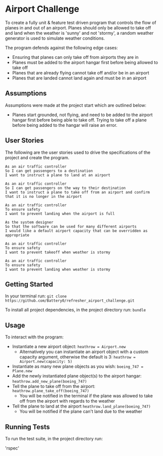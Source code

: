 # Airport Challenge

To create a fully unit & feature test driven program that controls the flow of planes in and out of an airport. Planes should only be allowed to take off and land when the weather is 'sunny' and not 'stormy', a random weather generator is used to simulate weather conditions.

The program defends against the following edge cases:

* Ensuring that planes can only take off from airports they are in
* Planes must be added to the airport hangar first before being allowed to take off
* Planes that are already flying cannot take off and/or be in an airport
* Planes that are landed cannot land again and must be in an airport

## Assumptions
Assumptions were made at the project start which are outlined below:

* Planes start grounded, not flying, and need to be added to the airport hangar first before being able to take off. Trying to take off a plane before being added to the hangar will raise an error.

## User Stories
The following are the user stories used to drive the specifications of the project and create the program.

```
As an air traffic controller 
So I can get passengers to a destination 
I want to instruct a plane to land at an airport

As an air traffic controller 
So I can get passengers on the way to their destination 
I want to instruct a plane to take off from an airport and confirm that it is no longer in the airport

As an air traffic controller 
To ensure safety 
I want to prevent landing when the airport is full 

As the system designer
So that the software can be used for many different airports
I would like a default airport capacity that can be overridden as appropriate

As an air traffic controller 
To ensure safety 
I want to prevent takeoff when weather is stormy 

As an air traffic controller 
To ensure safety 
I want to prevent landing when weather is stormy 
```

## Getting Started
In your terminal run:
`git clone https://github.com/Battery0/refresher_airport_challenge.git`

To install all project dependencies, in the project directory run:
`bundle`

## Usage
To interact with the program:

* Instantiate a new airport object: `heathrow = Airport.new`
  * Alternatively you can instantiate an airport object with a custom capacity argument, otherwise the default is 3: `heathrow = Airport.new(capacity: 5)`
* Instantiate as many new plane objects as you wish: `boeing_747 = Plane.new`
* Add the newly instantiated plane object(s) to the airport hangar: `heathrow.add_new_plane(boeing_747)`
* Tell the plane to take off from the airport: `heathrow.plane_take_off(boeing_747)`
  * You will be notified in the terminal if the plane was allowed to take off from the airport with regards to the weather
* Tell the plane to land at the airport `heathrow.land_plane(boeing_747)`
  * You will be notified if the plane can't land due to the weather

## Running Tests
To run the test suite, in the project directory run:

'rspec'
